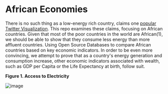 # African Economies
There is no such thing as a low-energy rich country, claims one [popular Twitter Visualization](https://twitter.com/DrTBehrens/status/1761132691871711614). This repo examines these claims, focusing on African countries. Given that most of the poor countries in the world are African(1), we should be able to show that they consume less energy than more affluent countries. Using Open Source Databases to compare African countries based on key economic indicators. In order to be even more convincing, we attempt to prove that as a country's energy generation and consumption increase, other economic indicators associated with wealth, such as GDP per Capita or the Life Expectancy at birth, follow suit. 


**Figure 1. Access to Electricity**

![image](https://github.com/LNshuti/african-currencies/assets/13305262/e39c37e4-b80d-40b5-b73e-ae9bc85ca041)


